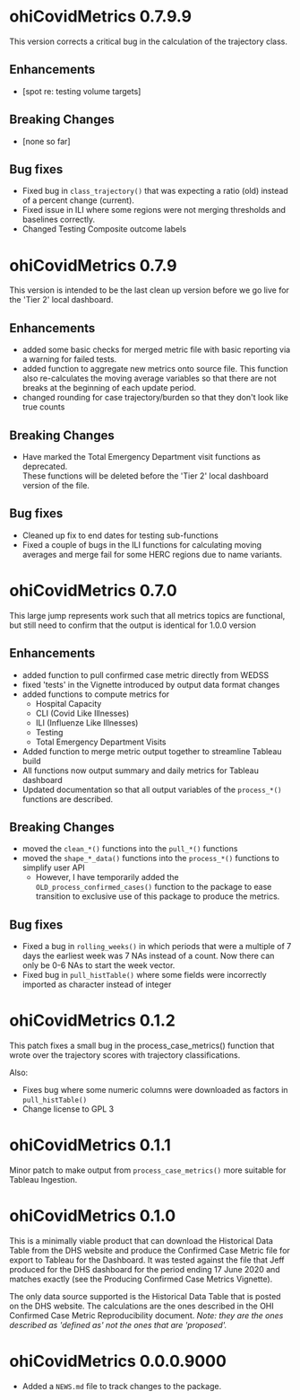 # ohiCovidMetrics 0.7.9.9

This version corrects a critical bug in the calculation of the trajectory 
class.

## Enhancements

- [spot re: testing volume targets]

## Breaking Changes

- [none so far]

## Bug fixes

- Fixed bug in `class_trajectory()` that was expecting a ratio (old) instead
  of a percent change (current).
- Fixed issue in ILI where some regions were not merging thresholds and 
  baselines correctly.
- Changed Testing Composite outcome labels

# ohiCovidMetrics 0.7.9

This version is intended to be the last clean up version before we go live 
for the 'Tier 2' local dashboard.

## Enhancements

- added some basic checks for merged metric file with basic reporting via
  a warning for failed tests.
- added function to aggregate new metrics onto source file. This function
  also re-calculates the moving average variables so that there are not 
  breaks at the beginning of each update period.
- changed rounding for case trajectory/burden so that they don't look like
  true counts

## Breaking Changes

- Have marked the Total Emergency Department visit functions as deprecated.  
  These functions will be deleted before the 'Tier 2' local dashboard version
  of the file.

## Bug fixes

- Cleaned up fix to end dates for testing sub-functions
- Fixed a couple of bugs in the ILI functions for calculating moving averages 
  and merge fail for some HERC regions due to name variants.

# ohiCovidMetrics 0.7.0

This large jump represents work such that all metrics topics are functional,
but still need to confirm that the output is identical for 1.0.0 version

## Enhancements

- added function to pull confirmed case metric directly from WEDSS
- fixed 'tests' in the Vignette introduced by output data format changes
- added functions to compute metrics for
    - Hospital Capacity 
    - CLI (Covid Like Illnesses)
    - ILI (Influenze Like Illnesses)
    - Testing
    - Total Emergency Department Visits
- Added function to merge metric output together to streamline Tableau build
- All functions now output summary and daily metrics for Tableau dashboard
- Updated documentation so that all output variables of the `process_*()`
  functions are described.

## Breaking Changes

- moved the `clean_*()` functions into the `pull_*()` functions
- moved the `shape_*_data()` functions into the `process_*()` functions
  to simplify user API
    - However, I have temporarily added the `OLD_process_confirmed_cases()`
      function to the package to ease transition to exclusive use of this
      package to produce the metrics.

## Bug fixes

- Fixed a bug in `rolling_weeks()` in which periods that were a multiple 
  of 7 days the earliest week was 7 NAs instead of a count.  Now there 
  can only be 0-6 NAs to start the week vector.
- Fixed bug in `pull_histTable()` where some fields were incorrectly 
  imported as character instead of integer

# ohiCovidMetrics 0.1.2

This patch fixes a small bug in the process_case_metrics() function that
wrote over the trajectory scores with trajectory classifications.

Also:

- Fixes bug where some numeric columns were downloaded as factors in 
  `pull_histTable()`
- Change license to GPL 3

# ohiCovidMetrics 0.1.1

Minor patch to make output from `process_case_metrics()` more suitable
for Tableau Ingestion.  

# ohiCovidMetrics 0.1.0

This is a minimally viable product that can download the Historical Data 
Table from the DHS website and produce the Confirmed Case Metric file for
export to Tableau for the Dashboard. It was tested against the file that
Jeff produced for the DHS dashboard for the period ending 17 June 2020 and
matches exactly (see the Producing Confirmed Case Metrics Vignette).

The only data source supported is the Historical Data Table that is posted 
on the DHS website. The calculations are the ones described in the OHI
Confirmed Case Metric Reproducibility document. *Note: they are the ones
described as 'defined as' not the ones that are 'proposed'.*

# ohiCovidMetrics 0.0.0.9000

* Added a `NEWS.md` file to track changes to the package.
